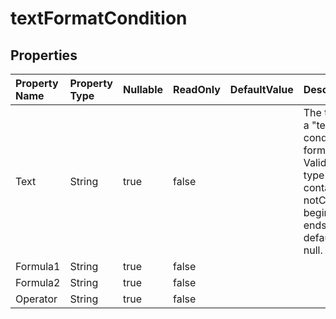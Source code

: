 # **textFormatCondition**

 

## **Properties**

| Property Name | Property Type | Nullable |  ReadOnly | DefaultValue | Description | 
| :- | :- | :- |:- |  :- | :- |
|Text|String|true|false |  |The text value in a "text contains" conditional formatting rule. Valid only                for type = containsText, notContainsText, beginsWith and endsWith.  The default                value is null.|
|Formula1|String|true|false |  ||
|Formula2|String|true|false |  ||
|Operator|String|true|false |  ||

